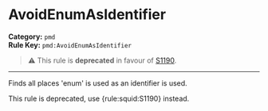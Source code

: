 
# AvoidEnumAsIdentifier
**Category:** `pmd`<br/>
**Rule Key:** `pmd:AvoidEnumAsIdentifier`<br/>
> :warning: This rule is **deprecated** in favour of [S1190](https://rules.sonarsource.com/java/RSPEC-1190).

-----

Finds all places 'enum' is used as an identifier is used.

<p>
  This rule is deprecated, use {rule:squid:S1190} instead.
</p>

